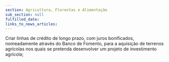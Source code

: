 ```yaml
---
section: Agricultura, Florestas e Alimentação
sub_section: null
fulfilled_date:
links_to_news_articles:
---
```


Criar linhas de crédito de longo prazo, com juros bonificados, nomeadamente através do Banco de Fomento, para a aquisição de terrenos agrícolas nos quais se pretenda desenvolver um projeto de investimento agrícola;